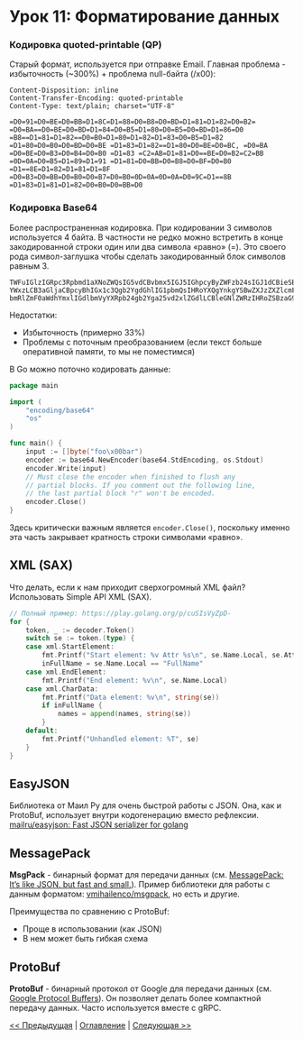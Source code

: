 # Урок 11: Форматирование данных

### Кодировка quoted-printable (QP)
Старый формат, используется при отправке Email. Главная проблема - избыточность (~300%) + проблема null-байта (/x00):

```
Content-Disposition: inline
Content-Transfer-Encoding: quoted-printable
Content-Type: text/plain; charset="UTF-8"

=D0=91=D0=BE=D0=BB=D1=8C=D1=88=D0=B8=D0=BD=D1=81=D1=82=D0=B2= =D0=BA==D0=BE=D0=BD=D1=84=D0=B5=D1=80=D0=B5=D0=BD=D1=86=D0
=B8==D1=81=D1=82==D0=B0=D1=80=D1=82=D1=83=D0=B5=D1=82 =D1=80=D0=B0=D0=BD=D0=BE =D1=83=D1=82==D1=80=D0=BE=D0=BC, =D0=BA
=D0=BE=D0=B3=D0=B4=D0=B0 =D1=83 =C2=AB=D1=81=D0==BE=D0=B2=C2=BB =0D=0A=D0=B5=D1=89=D1=91 =D1=81=D0=BB=D0=B8=D0=BF=D0=B0
=D1==8E=D1=82=D1=81=D1=8F =D0=B3=D0=BB=D0=B0=D0=B7=D0=B0=0D=0A=0D=0A=D0=9C=D1==8B =D1=83=D1=81=D1=82=D0=B0=D0=BB=D0
```

### Кодировка Base64
Более распространенная кодировка. При кодировании 3 символов используется 4 байта. В частности не редко можно встретить
в конце закодированной строки один или два символа «равно» (=). Это своего рода символ-заглушка чтобы сделать
закодированный блок символов равным 3.

```
TWFuIGlzIGRpc3Rpbmd1aXNoZWQsIG5vdCBvbmx5IGJ5IGhpcyByZWFzb24sIGJ1dCBieSB0aGlzIHNpbmd1bGFyIHBhc3Npb24gZnJvbSBvdGhlciBhbmlt
YWxzLCB3aGljaCBpcyBhIGx1c3Qgb2YgdGhlIG1pbmQsIHRoYXQgYnkgYSBwZXJzZXZlcmFuY2Ugb2YgZGVsaWdodCBpbiB0aGUgY29udGludWVkIGFuZCBp
bmRlZmF0aWdhYmxlIGdlbmVyYXRpb24gb2Yga25vd2xlZGdlLCBleGNlZWRzIHRoZSBzaG9ydCB2ZWhlbWVuY2Ugb2YgYW55IGNhcm5hbCBwbGVhc3VyZS4=
```

Недостатки:
* Избыточность (примерно 33%)
* Проблемы с поточным преобразованием (если текст больше оперативной памяти, то мы не поместимся) 

В Go можно поточно кодировать данные:
```go
package main

import (
	"encoding/base64"
	"os"
)

func main() {
	input := []byte("foo\x00bar")
	encoder := base64.NewEncoder(base64.StdEncoding, os.Stdout)
	encoder.Write(input)
	// Must close the encoder when finished to flush any
	// partial blocks. If you comment out the following line,
	// the last partial block "r" won't be encoded.
	encoder.Close()
}
```

Здесь критически важным является `encoder.Close()`, поскольку именно эта часть закрывает кратность строки символами «равно».

## XML (SAX)
Что делать, если к нам приходит сверхогромный XML файл? Использовать Simple API XML (SAX).

```go
// Полный пример: https://play.golang.org/p/cuSIsVyZpD-
for {
	token, _ := decoder.Token()
	switch se := token.(type) {
	case xml.StartElement:
		fmt.Printf("Start element: %v Attr %s\n", se.Name.Local, se.Attr)
		inFullName = se.Name.Local == "FullName"
	case xml.EndElement:
		fmt.Printf("End element: %v\n", se.Name.Local)
	case xml.CharData:
		fmt.Printf("Data element: %v\n", string(se))
		if inFullName {
			names = append(names, string(se))
		}
	default:
		fmt.Printf("Unhandled element: %T", se)
	}
}
```

## EasyJSON
Библиотека от Маил Ру для очень быстрой работы с JSON. Она, как и ProtoBuf, использует внутри кодогенерацию вместо рефлексии.
[mailru/easyjson: Fast JSON serializer for golang](https://github.com/mailru/easyjson) 

## MessagePack
**MsgPack** - бинарный формат для передачи данных (см. [MessagePack: It’s like JSON. but fast and small.](https://msgpack.org/)).
Пример библиотеки для работы с данным форматом: [vmihailenco/msgpack](https://github.com/vmihailenco/msgpack), но есть и другие.

Преимущества по сравнению с ProtoBuf:
* Проще в использовании (как JSON)
* В нем может быть гибкая схема

## ProtoBuf
**ProtoBuf** - бинарный протокол от Google для передачи данных (см. [Google Protocol Buffers](https://developers.google.com/protocol-buffers/)).
Он позволяет делать более компактной передачу данных. Часто используется вместе с gRPC.

[<< Предыдущая](10-io.md) | [Оглавление](../readme.md) | [Следующая >>](12-os.md)
